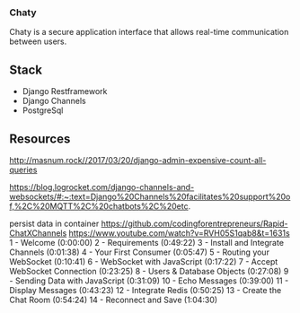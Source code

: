 ### Chaty

Chaty is a secure application interface that allows real-time communication between users.

## Stack

- Django Restframework
- Django Channels
- PostgreSql

## Resources

<http://masnum.rock//2017/03/20/django-admin-expensive-count-all-queries>

<https://blog.logrocket.com/django-channels-and-websockets/#:~:text=Django%20Channels%20facilitates%20support%20of,%2C%20MQTT%2C%20chatbots%2C%20etc>.

persist data in container
<https://github.com/codingforentrepreneurs/Rapid-ChatXChannels>
<https://www.youtube.com/watch?v=RVH05S1qab8&t=1631s>
1 - Welcome (0:00:00)
2 - Requirements (0:49:22)
3 - Install and Integrate Channels (0:01:38)
4 - Your First Consumer (0:05:47)
5 - Routing your WebSocket (0:10:41)
6 - WebSocket with JavaScript (0:17:22)
7 - Accept WebSocket Connection (0:23:25)
8 - Users & Database Objects (0:27:08)
9 - Sending Data with JavaScript (0:31:09)
10 - Echo Messages (0:39:00)
11 - Display Messages (0:43:23)
12 - Integrate Redis (0:50:25)
13 - Create the Chat Room (0:54:24)
14 - Reconnect and Save (1:04:30)
